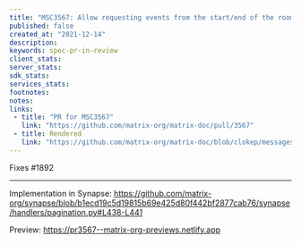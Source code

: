 ```yaml
---
title: "MSC3567: Allow requesting events from the start/end of the room history"
published: false
created_at: "2021-12-14"
description:
keywords: spec-pr-in-review
client_stats:
server_stats:
sdk_stats:
services_stats:
footnotes:
notes:
links:
 - title: "PR for MSC3567"
   link: "https://github.com/matrix-org/matrix-doc/pull/3567"
 - title: Rendered
   link: "https://github.com/matrix-org/matrix-doc/blob/clokep/messages-from/proposals/3567-optional-from-on-messages.md"
---
```


Fixes #1892

----

Implementation in Synapse: https://github.com/matrix-org/synapse/blob/b1ecd19c5d19815b69e425d80f442bf2877cab76/synapse/handlers/pagination.py#L438-L441













<!-- Replace -->
Preview: https://pr3567--matrix-org-previews.netlify.app
<!-- Replace -->

